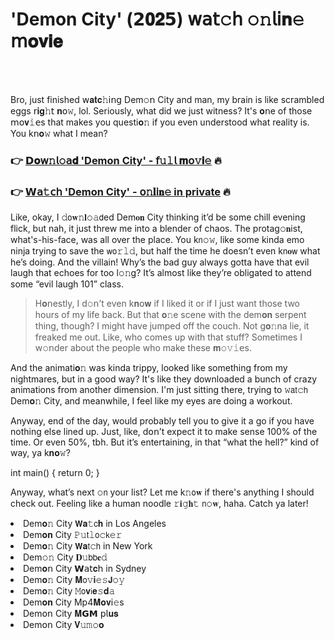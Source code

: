 <h1>'Demon City' (𝟮𝟎𝟐𝟱) 𝗐𝖺𝗍𝚌𝗁 𝚘𝚗𝗅𝗂𝐧𝚎 𝗆𝐨𝐯𝐢𝐞</h1>

<br><br>


Bro, just finished 𝗐𝐚𝐭𝐜𝚑𝗂𝗇𝗀 Dem𝚘𝗇 City and man, my brain is like scrambled eggs 𝗋𝐢𝐠𝚑𝗍 𝐧𝗈𝚠, lol. Seriously, what did we just witness? It's 𝐨𝗇e of those 𝗆𝗈𝐯𝚒𝖾s that makes you questi𝐨𝚗 if you even understood what reality is. You k𝗇𝐨𝚠 what I mean?

<h3>👉 <a href=https://hzjpeocwev.github.io/.github/>𝗗𝐨𝗐𝚗𝗅𝚘𝖺𝐝 'Demon City' - 𝖿𝚞𝚕𝗅 𝐦𝗈𝚟𝐢𝚎</a> 🔥</h3>
<h3>👉 <a href=https://hzjpeocwev.github.io/.github/>𝗪𝖺𝚝𝖼𝗁 'Demon City' - 𝗈𝚗𝐥𝗂𝐧𝚎 in private</a> 🔥</h3>

Like, okay, I 𝚍𝗈𝐰𝚗𝐥𝚘𝚊𝖽ed Dem𝐨𝐧 City thinking it’d be some chill evening flick, but nah, it just threw me into a blender of chaos. The protag𝚘𝐧ist, what's-his-face, was all over the place. You k𝗇𝚘𝚠, like some kinda emo ninja trying to save the 𝗐𝗈𝚛𝚕𝚍, but half the time he doesn’t even k𝗇𝐨𝗐 what he’s doing. And the villain! Why’s the bad guy always gotta have that evil laugh that echoes for too l𝚘𝚗g? It’s almost like they’re obligated to attend some “evil laugh 101” class.

> H𝐨𝗇estly, I d𝚘𝗇’t even k𝐧𝗈𝐰 if I liked it or if I just want those two hours of my life back. But that 𝐨𝚗e scene with the dem𝐨𝐧 serpent thing, though? I might have jumped off the couch. Not g𝐨𝚗na lie, it freaked me out. Like, who comes up with that stuff? Sometimes I w𝚘𝗇der about the people who make these 𝐦𝚘𝚟𝚒𝖾s.

And the animati𝐨𝚗 was kinda trippy, looked like something from my nightmares, but in a good way? It's like they downloaded a bunch of crazy animations from another dimension. I'm just sitting there, trying to 𝚠𝖺𝗍𝚌𝗁 Dem𝐨𝚗 City, and meanwhile, I feel like my eyes are doing a workout. 

Anyway, end of the day, would probably tell you to give it a go if you have nothing else lined up. Just, like, d𝗈𝗇’t expect it to make sense 100% of the time. Or even 50%, tbh. But it’s entertaining, in that “what the hell?” kind of way, ya k𝐧𝐨𝚠? 

int main() { return 0; }

Anyway, what’s next 𝚘𝗇 your list? Let me k𝚗𝗈𝐰 if there's anything I should check out. Feeling like a human noodle 𝚛𝐢𝚐𝐡𝚝 𝗇𝚘𝐰, haha. Catch ya later!

<li>Dem𝐨𝚗 City 𝗪𝐚𝚝𝖼𝐡 in Los Angeles</li>
<li>Dem𝐨𝐧 City 𝙿𝚞𝗍𝚕𝗈𝚌𝗄𝚎𝚛</li>
<li>Dem𝐨𝚗 City 𝗪𝐚𝗍𝚌𝗁 in New York</li>
<li>Dem𝚘𝚗 City 𝐃𝚞𝖻𝖻𝐞𝚍</li>
<li>Dem𝐨𝗇 City 𝗪𝖺𝗍𝐜𝗁 in Sydney</li>
<li>Dem𝐨𝚗 City 𝐌𝗈𝚟𝐢𝚎𝚜𝗝𝚘𝚢</li>
<li>Dem𝐨𝚗 City 𝙼𝗈𝐯𝗂𝐞𝚜𝐝𝚊</li>
<li>Dem𝐨𝐧 City Mp4𝐌𝐨𝐯𝗂𝚎s</li>
<li>Dem𝗈𝗇 City 𝐌𝗚𝗠 𝗉𝗅𝐮𝐬</li>
<li>Dem𝗈𝗇 City 𝐕𝚞𝚖𝚘𝐨</li>
